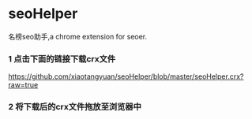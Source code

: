 seoHelper
=========

名榜seo助手,a chrome extension for seoer.
<br><h3>1 点击下面的链接下载crx文件</h3>
https://github.com/xiaotangyuan/seoHelper/blob/master/seoHelper.crx?raw=true
<h3>2 将下载后的crx文件拖放至浏览器中</h3>
